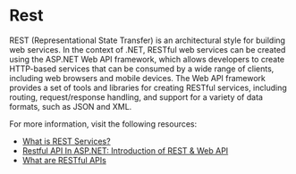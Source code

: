 # Rest

REST (Representational State Transfer) is an architectural style for building web services. In the context of .NET, RESTful web services can be created using the ASP.NET Web API framework, which allows developers to create HTTP-based services that can be consumed by a wide range of clients, including web browsers and mobile devices. The Web API framework provides a set of tools and libraries for creating RESTful services, including routing, request/response handling, and support for a variety of data formats, such as JSON and XML.

For more information, visit the following resources:

- [What is REST Services?](http://www.codedigest.com/quick-start/16/what-is-rest-services-how-to-create-rest-services-in-aspnet)
- [Restful API In ASP.NET: Introduction of REST & Web API](https://www.c-sharpcorner.com/UploadFile/4b0136/restful-api-in-Asp-Net-introduction-of-rest-web-api/)
- [What are RESTful APIs](https://www.pragimtech.com/blog/blazor/what-are-restful-apis/)